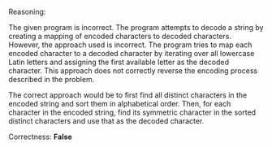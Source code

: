 Reasoning: 

The given program is incorrect. The program attempts to decode a string by creating a mapping of encoded characters to decoded characters. However, the approach used is incorrect. The program tries to map each encoded character to a decoded character by iterating over all lowercase Latin letters and assigning the first available letter as the decoded character. This approach does not correctly reverse the encoding process described in the problem.

The correct approach would be to first find all distinct characters in the encoded string and sort them in alphabetical order. Then, for each character in the encoded string, find its symmetric character in the sorted distinct characters and use that as the decoded character.

Correctness: **False**